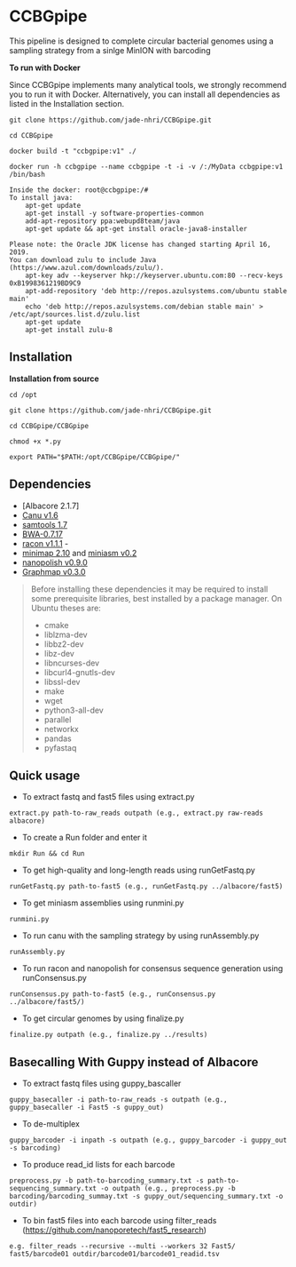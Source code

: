 # CCBGpipe
This pipeline is designed to complete circular bacterial genomes using a sampling strategy from a sinlge MinION with barcoding


**To run with Docker**

Since CCBGpipe implements many analytical tools, we strongly recommend you to run it with Docker. Alternatively, you can install all dependencies as listed in the Installation section.

``git clone https://github.com/jade-nhri/CCBGpipe.git``

``cd CCBGpipe``

``docker build -t "ccbgpipe:v1" ./``

``docker run -h ccbgpipe --name ccbgpipe -t -i -v /:/MyData ccbgpipe:v1 /bin/bash``

    Inside the docker: root@ccbgpipe:/# 
    To install java:
        apt-get update
        apt-get install -y software-properties-common
        add-apt-repository ppa:webupd8team/java
        apt-get update && apt-get install oracle-java8-installer

    Please note: the Oracle JDK license has changed starting April 16, 2019.
    You can download zulu to include Java (https://www.azul.com/downloads/zulu/).
        apt-key adv --keyserver hkp://keyserver.ubuntu.com:80 --recv-keys 0xB1998361219BD9C9
        apt-add-repository 'deb http://repos.azulsystems.com/ubuntu stable main'
        echo 'deb http://repos.azulsystems.com/debian stable main' > /etc/apt/sources.list.d/zulu.list
        apt-get update
        apt-get install zulu-8
        

Installation
------------
**Installation from source**

``cd /opt``

``git clone https://github.com/jade-nhri/CCBGpipe.git``

``cd CCBGpipe/CCBGpipe``

``chmod +x *.py``

``export PATH="$PATH:/opt/CCBGpipe/CCBGpipe/"``

## Dependencies

- [Albacore 2.1.7]
- [Canu v1.6](http://canu.readthedocs.io)
- [samtools 1.7](http://www.htslib.org/)
- [BWA-0.7.17](http://bio-bwa.sourceforge.net)
- [racon v1.1.1](https://github.com/isovic/racon) -
- [minimap 2.10](https://github.com/lh3/minimap2) and [miniasm v0.2](https://github.com/lh3/miniasm)
- [nanopolish v0.9.0](https://github.com/jts/nanopolish)
- [Graphmap v0.3.0](https://github.com/isovic/graphmap)


 > Before installing these dependencies it may be required to install some
 > prerequisite libraries, best installed by a package manager. On Ubuntu
 > theses are:
 > * cmake
 > * liblzma-dev
 > * libbz2-dev
 > * libz-dev
 > * libncurses-dev
 > * libcurl4-gnutls-dev
 > * libssl-dev
 > * make
 > * wget
 > * python3-all-dev
 > * parallel
 > * networkx
 > * pandas
 > * pyfastaq

## Quick usage
- To extract fastq and fast5 files using extract.py

``extract.py path-to-raw_reads outpath (e.g., extract.py raw-reads albacore)``

- To create a Run folder and enter it

``mkdir Run && cd Run``

- To get high-quality and long-length reads using runGetFastq.py

``runGetFastq.py path-to-fast5 (e.g., runGetFastq.py ../albacore/fast5)``

- To get miniasm assemblies using runmini.py

``runmini.py``

- To run canu with the sampling strategy by using runAssembly.py

``runAssembly.py``

- To run racon and nanopolish for consensus sequence generation using runConsensus.py

``runConsensus.py path-to-fast5 (e.g., runConsensus.py ../albacore/fast5/)``

- To get circular genomes by using finalize.py

``finalize.py outpath (e.g., finalize.py ../results)``

## Basecalling With Guppy instead of Albacore
- To extract fastq files using guppy_bascaller

``guppy_basecaller -i path-to-raw_reads -s outpath (e.g., guppy_basecaller -i Fast5 -s guppy_out)``

- To de-multiplex

``guppy_barcoder -i inpath -s outpath (e.g., guppy_barcoder -i guppy_out -s barcoding)``

- To produce read_id lists for each barcode

``preprocess.py -b path-to-barcoding_summary.txt -s path-to-sequencing_summary.txt -o outpath (e.g., preprocess.py -b barcoding/barcoding_summay.txt -s guppy_out/sequencing_summary.txt -o outdir)``

- To bin fast5 files into each barcode using filter_reads (https://github.com/nanoporetech/fast5_research)

``e.g. filter_reads --recursive --multi --workers 32 Fast5/ fast5/barcode01 outdir/barcode01/barcode01_readid.tsv``


